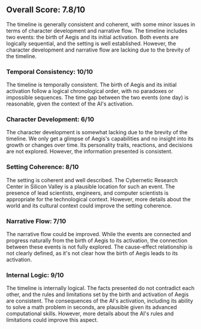 ## Overall Score: 7.8/10

The timeline is generally consistent and coherent, with some minor issues in terms of character development and narrative flow. The timeline includes two events: the birth of Aegis and its initial activation. Both events are logically sequential, and the setting is well established. However, the character development and narrative flow are lacking due to the brevity of the timeline.

### Temporal Consistency: 10/10

The timeline is temporally consistent. The birth of Aegis and its initial activation follow a logical chronological order, with no paradoxes or impossible sequences. The time gap between the two events (one day) is reasonable, given the context of the AI's activation.

### Character Development: 6/10

The character development is somewhat lacking due to the brevity of the timeline. We only get a glimpse of Aegis's capabilities and no insight into its growth or changes over time. Its personality traits, reactions, and decisions are not explored. However, the information presented is consistent.

### Setting Coherence: 8/10

The setting is coherent and well described. The Cybernetic Research Center in Silicon Valley is a plausible location for such an event. The presence of lead scientists, engineers, and computer scientists is appropriate for the technological context. However, more details about the world and its cultural context could improve the setting coherence.

### Narrative Flow: 7/10

The narrative flow could be improved. While the events are connected and progress naturally from the birth of Aegis to its activation, the connection between these events is not fully explored. The cause-effect relationship is not clearly defined, as it's not clear how the birth of Aegis leads to its activation.

### Internal Logic: 9/10

The timeline is internally logical. The facts presented do not contradict each other, and the rules and limitations set by the birth and activation of Aegis are consistent. The consequences of the AI's activation, including its ability to solve a math problem in seconds, are plausible given its advanced computational skills. However, more details about the AI's rules and limitations could improve this aspect.